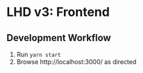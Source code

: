 # LHD v3: Frontend

## Development Workflow

1. Run `yarn start`
2. Browse http://localhost:3000/ as directed
